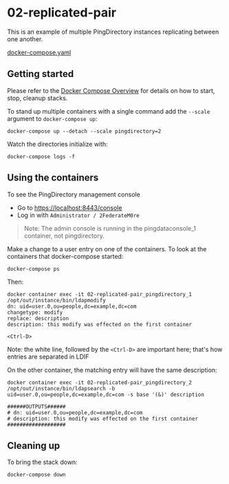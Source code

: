 # 02-replicated-pair

This is an example of multiple PingDirectory instances replicating between one another.

[docker-compose.yaml](https://raw.githubusercontent.com/pingidentity/pingidentity-devops-getting-started/master/11-docker-compose/02-replicated-pair/docker-compose.yaml)

## Getting started

Please refer to the [Docker Compose Overview](../README.md) for details on how to start, stop, cleanup stacks.

To stand up multiple containers with a single command add the `--scale` argument to `docker-compose up`:

`docker-compose up --detach --scale pingdirectory=2`

Watch the directories initialize with:

`docker-compose logs -f`

## Using the containers

To see the PingDirectory management console

* Go to [https://localhost:8443/console](https://localhost:8443/console)
* Log in with `Administrator / 2FederateM0re`

> Note: The admin console is running in the pingdataconsole_1 container, not pingdirectory.

Make a change to a user entry on one of the containers. To look at the containers that docker-compose started:

`docker-compose ps`

Then:

```text
docker container exec -it 02-replicated-pair_pingdirectory_1 /opt/out/instance/bin/ldapmodify
dn: uid=user.0,ou=people,dc=example,dc=com
changetype: modify
replace: description
description: this modify was effected on the first container

<Ctrl-D>
```

Note: the white line, followed by the `<Ctrl-D>` are important here; that's how entries are separated in LDIF

On the other container, the matching entry will have the same description:

```text
docker container exec -it 02-replicated-pair_pingdirectory_2 /opt/out/instance/bin/ldapsearch -b uid=user.0,ou=people,dc=example,dc=com -s base '(&)' description

######OUTPUTS######
# dn: uid=user.0,ou=people,dc=example,dc=com
# description: this modify was effected on the first container
###################
```

## Cleaning up

To bring the stack down:

`docker-compose down`

